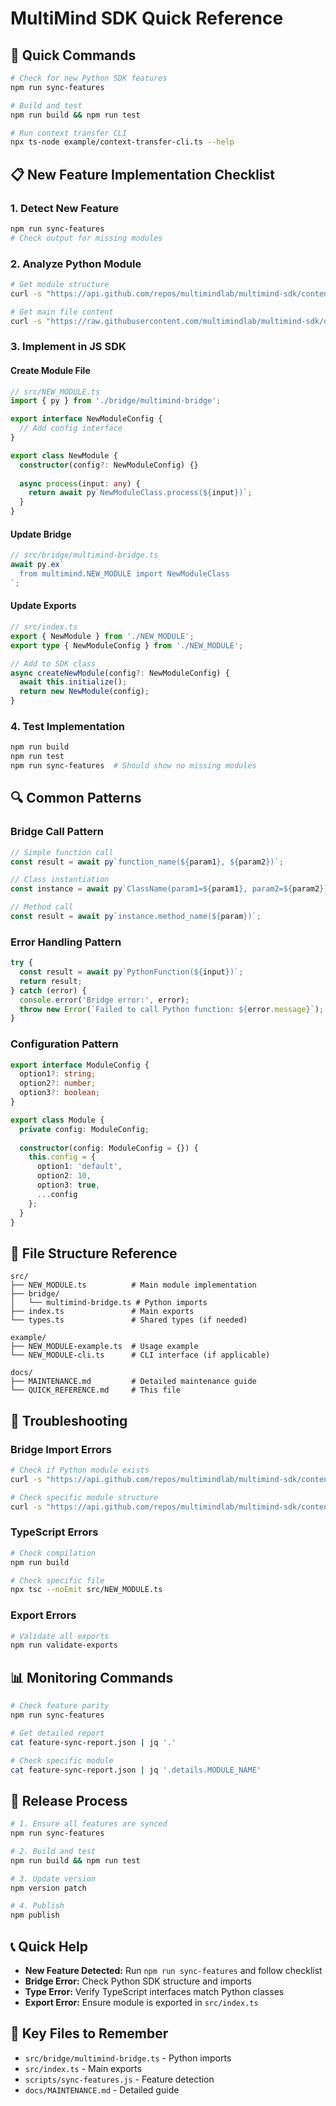 # MultiMind SDK Quick Reference

## 🚀 Quick Commands

```bash
# Check for new Python SDK features
npm run sync-features

# Build and test
npm run build && npm run test

# Run context transfer CLI
npx ts-node example/context-transfer-cli.ts --help
```

## 📋 New Feature Implementation Checklist

### 1. **Detect New Feature**
```bash
npm run sync-features
# Check output for missing modules
```

### 2. **Analyze Python Module**
```bash
# Get module structure
curl -s "https://api.github.com/repos/multimindlab/multimind-sdk/contents/multimind/NEW_MODULE" | jq -r '.[].name'

# Get main file content
curl -s "https://raw.githubusercontent.com/multimindlab/multimind-sdk/develop/multimind/NEW_MODULE/__init__.py"
```

### 3. **Implement in JS SDK**

#### Create Module File
```typescript
// src/NEW_MODULE.ts
import { py } from './bridge/multimind-bridge';

export interface NewModuleConfig {
  // Add config interface
}

export class NewModule {
  constructor(config?: NewModuleConfig) {}
  
  async process(input: any) {
    return await py`NewModuleClass.process(${input})`;
  }
}
```

#### Update Bridge
```typescript
// src/bridge/multimind-bridge.ts
await py.ex`
  from multimind.NEW_MODULE import NewModuleClass
`;
```

#### Update Exports
```typescript
// src/index.ts
export { NewModule } from './NEW_MODULE';
export type { NewModuleConfig } from './NEW_MODULE';

// Add to SDK class
async createNewModule(config?: NewModuleConfig) {
  await this.initialize();
  return new NewModule(config);
}
```

### 4. **Test Implementation**
```bash
npm run build
npm run test
npm run sync-features  # Should show no missing modules
```

## 🔍 Common Patterns

### Bridge Call Pattern
```typescript
// Simple function call
const result = await py`function_name(${param1}, ${param2})`;

// Class instantiation
const instance = await py`ClassName(param1=${param1}, param2=${param2})`;

// Method call
const result = await py`instance.method_name(${param})`;
```

### Error Handling Pattern
```typescript
try {
  const result = await py`PythonFunction(${input})`;
  return result;
} catch (error) {
  console.error('Bridge error:', error);
  throw new Error(`Failed to call Python function: ${error.message}`);
}
```

### Configuration Pattern
```typescript
export interface ModuleConfig {
  option1?: string;
  option2?: number;
  option3?: boolean;
}

export class Module {
  private config: ModuleConfig;
  
  constructor(config: ModuleConfig = {}) {
    this.config = {
      option1: 'default',
      option2: 10,
      option3: true,
      ...config
    };
  }
}
```

## 📁 File Structure Reference

```
src/
├── NEW_MODULE.ts          # Main module implementation
├── bridge/
│   └── multimind-bridge.ts # Python imports
├── index.ts               # Main exports
└── types.ts               # Shared types (if needed)

example/
├── NEW_MODULE-example.ts  # Usage example
└── NEW_MODULE-cli.ts      # CLI interface (if applicable)

docs/
├── MAINTENANCE.md         # Detailed maintenance guide
└── QUICK_REFERENCE.md     # This file
```

## 🐛 Troubleshooting

### Bridge Import Errors
```bash
# Check if Python module exists
curl -s "https://api.github.com/repos/multimindlab/multimind-sdk/contents/multimind" | jq -r '.[].name'

# Check specific module structure
curl -s "https://api.github.com/repos/multimindlab/multimind-sdk/contents/multimind/MODULE_NAME" | jq -r '.[].name'
```

### TypeScript Errors
```bash
# Check compilation
npm run build

# Check specific file
npx tsc --noEmit src/NEW_MODULE.ts
```

### Export Errors
```bash
# Validate all exports
npm run validate-exports
```

## 📊 Monitoring Commands

```bash
# Check feature parity
npm run sync-features

# Get detailed report
cat feature-sync-report.json | jq '.'

# Check specific module
cat feature-sync-report.json | jq '.details.MODULE_NAME'
```

## 🔄 Release Process

```bash
# 1. Ensure all features are synced
npm run sync-features

# 2. Build and test
npm run build && npm run test

# 3. Update version
npm version patch

# 4. Publish
npm publish
```

## 📞 Quick Help

- **New Feature Detected:** Run `npm run sync-features` and follow checklist
- **Bridge Error:** Check Python SDK structure and imports
- **Type Error:** Verify TypeScript interfaces match Python classes
- **Export Error:** Ensure module is exported in `src/index.ts`

## 🎯 Key Files to Remember

- `src/bridge/multimind-bridge.ts` - Python imports
- `src/index.ts` - Main exports
- `scripts/sync-features.js` - Feature detection
- `docs/MAINTENANCE.md` - Detailed guide 